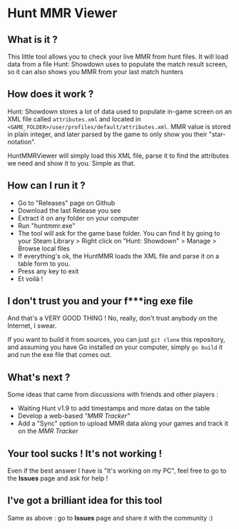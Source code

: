 # Hunt MMR Viewer

## What is it ?

This little tool allows you to check your live MMR from hunt files. It will load data from a file Hunt: Showdown uses to populate the match result screen, so it can also shows you MMR from your last match hunters

## How does it work ?

Hunt: Showdown stores a lot of data used to populate in-game screen on an XML file called `attributes.xml` and located in `<GAME_FOLDER>/user/profiles/default/attributes.xml`. MMR value is stored in plain integer, and later parsed by the game to only show you their "star-notation".

HuntMMRViewer will simply load this XML file, parse it to find the attributes we need and show it to you. Simple as that.

## How can I run it ?

* Go to "Releases" page on Github
* Download the last Release you see
* Extract it on any folder on your computer
* Run "huntmmr.exe"
* The tool will ask for the game base folder. You can find it by going to your Steam Library > Right click on "Hunt: Showdown" > Manage > Browse local files 
* If everything's ok, the HuntMMR loads the XML file and parse it on a table form to you.
* Press any key to exit
* Et voilà !

## I don't trust you and your f***ing exe file

And that's a VERY GOOD THING ! No, really, don't trust anybody on the Internet, I swear.

If you want to build it from sources, you can just `git clone` this repository, and assuming you have Go installed on your computer, simply `go build` it and run the exe file that comes out.

## What's next ?

Some ideas that came from discussions with friends and other players :

* Waiting Hunt v1.9 to add timestamps and more datas on the table
* Develop a web-based *"MMR Tracker"*
* Add a "Sync" option to upload MMR data along your games and track it on the *MMR Tracker*

## Your tool sucks ! It's not working !

Even if the best answer I have is "It's working on my PC", feel free to go to the **Issues** page and ask for help !

## I've got a brilliant idea for this tool

Same as above : go to **Issues** page and share it with the community :)